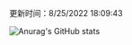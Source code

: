 
  更新时间：8/25/2022 18:09:43
	
  ![Anurag's GitHub stats](https://github-readme-stats.vercel.app/api?username=chendj89&theme=gruvbox&show_icons=true)